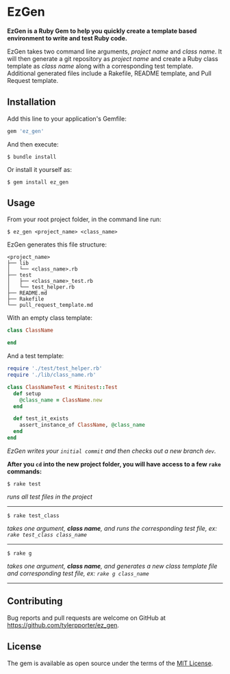 # EzGen

**EzGen is a Ruby Gem to help you quickly create a template based environment to write and test Ruby code.**

EzGen takes two command line arguments, *project name* and *class name*. It will then generate a git repository as *project name* and create a Ruby class template as *class name* along with a corresponding test template. Additional generated files include a Rakefile, README template, and Pull Request template.

## Installation

Add this line to your application's Gemfile:

```ruby
gem 'ez_gen'
```

And then execute:

    $ bundle install

Or install it yourself as:

    $ gem install ez_gen

## Usage
From your root project folder, in the command line run:

    $ ez_gen <project_name> <class_name>

EzGen generates this file structure:
```
<project_name>
├── lib
│   └── <class_name>.rb
├── test
│   ├── <class_name>_test.rb
│   └── test_helper.rb
├── README.md
├── Rakefile
└── pull_request_template.md

```
With an empty class template:

``` ruby
class ClassName

end
```
And a test template:

``` ruby
require './test/test_helper.rb'
require './lib/class_name.rb'

class ClassNameTest < Minitest::Test
  def setup
    @class_name = ClassName.new
  end

  def test_it_exists
    assert_instance_of ClassName, @class_name
  end
end
```
*EzGen writes your `initial commit` and then checks out a new branch `dev`.*

**After you `cd` into the new project folder, you will have access to a few `rake` commands:**

    $ rake test
*runs all test files in the project*
***

    $ rake test_class

*takes one argument, **class name**, and runs the corresponding test file, ex: `rake test_class class_name`*
***
    $ rake g

*takes one argument, **class name**, and generates a new class template file and corresponding test file, ex: `rake g class_name`*
***

## Contributing

Bug reports and pull requests are welcome on GitHub at https://github.com/tylerpporter/ez_gen.


## License

The gem is available as open source under the terms of the [MIT License](https://opensource.org/licenses/MIT).
